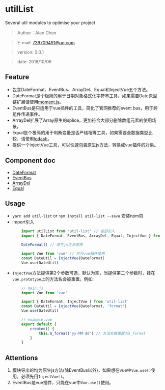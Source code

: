# utilList
Several util modules to optimise your project
> Author：Alan Chen

> E-mail: 739709491@qq.com

> version: 0.0.1

> date: 2018/10/09


## Feature
* 包含DateFormat、EventBus、ArrayDel、Equal和InjectVue五个方法。
* DateFormat是个极简的用于日期对象格式化字符串工具，如果需要Date原型链扩展请使用[moment.js](https://github.com/moment/moment)。
* EventBus是只适用于vue插件的工具，简化了官网推荐的event bus，用于跨组件传递事件。
* ArrayDel扩展了Array原生的splice，更加符合大部分删除数组元素的使用场景。
* Equal是个极简的用于判断变量是否严格相等工具，如果需要全数据类型比较，请使用[lodash](https://github.com/lodash/lodash)。
* 提供一个InjectVue工具，可以快速包装原生js方法，转换成vue插件的对象。

## Component doc
* [DateFormat](docs/DateFormat.md)
* [EventBus](docs/EventBus.md)
* [ArrayDel](docs/ArrayDel.md)
* [Equal](docs/Equal.md)

## Usage
* `yarn add util-list` or `npm install util-list --save` 安装npm包
* import引入
    ```js
        import utilList from 'util-list' // 全部引入
        import { DateFormat, EventBus, ArrayDel, Equal, InjectVue } from 'util-list' // 单个引入

        DateFormat() // 原生js方法使用

        import Vue from 'vue' // 作为vue插件使用
        const DateUtil = InjectVue(DateFormat)
        Vue.use(DateUtil)
    ```
* `InjectVue`方法提供第2个参数可选，默认为空，当提供第二个参数时，挂在`vue.prototype`上的方法名会被重置。例如: 
    ```js
        // main.js
        import Vue from 'vue'

        import { DateFormat, InjectVue } from 'util-list' 
        const DateUtil = InjectVue(DateFormat, 'format')
        Vue.use(DateUtil)

        // example.vue
        export default {
            created() {
                this.$_format('yy-MM-dd') // 方法名被重置为$_format
            }
        }
    ```
## Attentions
1. 模块导出的均为原生js方法(除EventBus以外)，如果想在vue中`Vue.use()`使用，必须先用`InjectVue()`。
2. EventBus是vue插件，只能在vue中`Vue.use()`使用。

